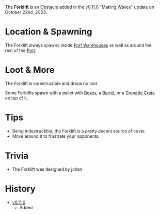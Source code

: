The **Forklift** is an [Obstacle](/obstacles) added in the [v0.11.0](https://github.com/HasangerGames/suroi/releases/tag/v0.11.0) "Making Waves" update on October 22nd, 2023.

# Location & Spawning

The Forklift always spawns inside [Port Warehouses](/buildings/port_warehouse) as well as around the rest of the [Port](/buildings/port).

# Loot & More

The Forklift is indestructible and drops no loot. 

Some Forklifts spawn with a pallet with [Boxes](/obstacles/box), a [Barrel](/obstacles/barrel), or a [Grenade Crate](/obstacles/grenade_crate) on top of it.

# Tips

- Being indestructible, the Forklift is a pretty decent source of cover.
- Move around it to frustrate your opponents.

# Trivia

- The Forklift was designed by jchen

# History

- [v0.11.0](https://github.com/HasangerGames/suroi/releases/tag/v0.11.0)
  - Added
